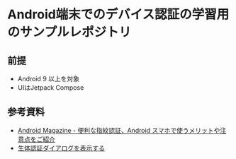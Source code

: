 # Android端末でのデバイス認証の学習用のサンプルレポジトリ

## 前提
- Android 9 以上を対象
- UIはJetpack Compose


## 参考資料
- [Android Magazine - 便利な指紋認証、Android スマホで使うメリットや注意点をご紹介](https://www.android.com/intl/ja_jp/articles/52/)
- [生体認証ダイアログを表示する](https://developer.android.com/training/sign-in/biometric-auth)
